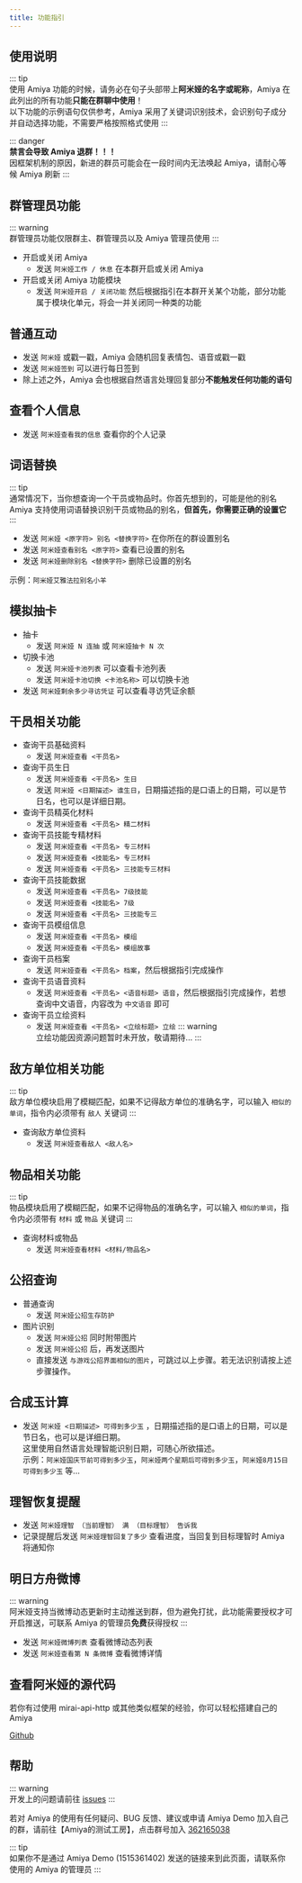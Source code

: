 ```yaml
---
title: 功能指引
---
```


## 使用说明

::: tip <br>
使用 Amiya 功能的时候，请务必在句子头部带上**阿米娅的名字或昵称**，Amiya 在此列出的所有功能**只能在群聊中使用**！<br>
以下功能的示例语句仅供参考，Amiya 采用了关键词识别技术，会识别句子成分并自动选择功能，不需要严格按照格式使用
:::

::: danger <br>
**禁言会导致 Amiya 退群！！！**<br>
因框架机制的原因，新进的群员可能会在一段时间内无法唤起 Amiya，请耐心等候 Amiya 刷新
:::

## 群管理员功能

::: warning <br>
群管理员功能仅限群主、群管理员以及 Amiya 管理员使用
:::

- 开启或关闭 Amiya
    - 发送 `阿米娅工作 / 休息` 在本群开启或关闭 Amiya
- 开启或关闭 Amiya 功能模块
    - 发送 `阿米娅开启 / 关闭功能` 然后根据指引在本群开关某个功能，部分功能属于模块化单元，将会一并关闭同一种类的功能

## 普通互动

- 发送 `阿米娅` 或戳一戳，Amiya 会随机回复表情包、语音或戳一戳
- 发送 `阿米娅签到` 可以进行每日签到
- 除上述之外，Amiya 会也根据自然语言处理回复部分**不能触发任何功能的语句**

## 查看个人信息

- 发送 `阿米娅查看我的信息` 查看你的个人记录

## 词语替换

::: tip <br>
通常情况下，当你想查询一个干员或物品时。你首先想到的，可能是他的别名<br>
Amiya 支持使用词语替换识别干员或物品的别名，**但首先，你需要正确的设置它**
:::

- 发送 `阿米娅 <原字符> 别名 <替换字符>` 在你所在的群设置别名
- 发送 `阿米娅查看别名 <原字符>` 查看已设置的别名
- 发送 `阿米娅删除别名 <替换字符>` 删除已设置的别名

示例：`阿米娅艾雅法拉别名小羊`

## 模拟抽卡

- 抽卡
    - 发送 `阿米娅 N 连抽` 或 `阿米娅抽卡 N 次`
- 切换卡池
    - 发送 `阿米娅卡池列表` 可以查看卡池列表
    - 发送 `阿米娅卡池切换 <卡池名称>` 可以切换卡池
- 发送 `阿米娅剩余多少寻访凭证` 可以查看寻访凭证余额

## 干员相关功能

- 查询干员基础资料
    - 发送 `阿米娅查看 <干员名>`
- 查询干员生日
    - 发送 `阿米娅查看 <干员名> 生日`
    - 发送 `阿米娅 <日期描述> 谁生日`，日期描述指的是口语上的日期，可以是节日名，也可以是详细日期。
- 查询干员精英化材料
    - 发送 `阿米娅查看 <干员名> 精二材料`
- 查询干员技能专精材料
    - 发送 `阿米娅查看 <干员名> 专三材料`
    - 发送 `阿米娅查看 <技能名> 专三材料`
    - 发送 `阿米娅查看 <干员名> 三技能专三材料`
- 查询干员技能数据
    - 发送 `阿米娅查看 <干员名> 7级技能`
    - 发送 `阿米娅查看 <技能名> 7级`
    - 发送 `阿米娅查看 <干员名> 三技能专三`
- 查询干员模组信息
    - 发送 `阿米娅查看 <干员名> 模组`
    - 发送 `阿米娅查看 <干员名> 模组故事`
- 查询干员档案
    - 发送 `阿米娅查看 <干员名> 档案`，然后根据指引完成操作
- 查询干员语音资料
    - 发送 `阿米娅查看 <干员名> <语音标题> 语音`，然后根据指引完成操作，若想查询中文语音，内容改为 `中文语音` 即可
- 查询干员立绘资料
    - 发送 `阿米娅查看 <干员名> <立绘标题> 立绘`
      ::: warning <br>
      立绘功能因资源问题暂时未开放，敬请期待...
      :::

## 敌方单位相关功能

::: tip <br>
敌方单位模块启用了模糊匹配，如果不记得敌方单位的准确名字，可以输入 `相似的单词`，指令内必须带有 `敌人` 关键词
:::

- 查询敌方单位资料
    - 发送 `阿米娅查看敌人 <敌人名>`

## 物品相关功能

::: tip <br>
物品模块启用了模糊匹配，如果不记得物品的准确名字，可以输入 `相似的单词`，指令内必须带有 `材料` 或 `物品` 关键词
:::

- 查询材料或物品
    - 发送 `阿米娅查看材料 <材料/物品名>`

## 公招查询

- 普通查询
    - 发送 `阿米娅公招生存防护`
- 图片识别
    - 发送 `阿米娅公招` 同时附带图片
    - 发送 `阿米娅公招` 后，再发送图片
    - 直接发送 `与游戏公招界面相似的图片`，可跳过以上步骤。若无法识别请按上述步骤操作。

## 合成玉计算

- 发送 `阿米娅 <日期描述> 可得到多少玉` ，日期描述指的是口语上的日期，可以是节日名，也可以是详细日期。<br>
  这里使用自然语言处理智能识别日期，可随心所欲描述。<br>
  示例：`阿米娅国庆节前可得到多少玉`，`阿米娅两个星期后可得到多少玉`，`阿米娅8月15日可得到多少玉` 等...

## 理智恢复提醒

- 发送 `阿米娅理智 （当前理智） 满 （目标理智） 告诉我`
- 记录提醒后发送 `阿米娅理智回复了多少` 查看进度，当回复到目标理智时 Amiya 将通知你

## 明日方舟微博

::: warning <br>
阿米娅支持当微博动态更新时主动推送到群，但为避免打扰，此功能需要授权才可开启推送，可联系 Amiya 的管理员**免费**获得授权
:::

- 发送 `阿米娅微博列表` 查看微博动态列表
- 发送 `阿米娅查看第 N 条微博` 查看微博详情

## 查看阿米娅的源代码

若你有过使用 mirai-api-http 或其他类似框架的经验，你可以轻松搭建自己的 Amiya<br>

[Github](https://github.com/AmiyaBot/Amiya-Bot)

## 帮助

::: warning <br>
开发上的问题请前往 [issues](https://github.com/AmiyaBot/Amiya-Bot/issues)
:::

若对 Amiya 的使用有任何疑问、BUG 反馈、建议或申请 Amiya Demo
加入自己的群，请前往【Amiya的测试工房】，点击群号加入 [362165038](https://jq.qq.com/?_wv=1027&k=4HKMpUZL)

::: tip <br>
如果你不是通过 Amiya Demo (1515361402) 发送的链接来到此页面，请联系你使用的 Amiya 的管理员
:::
